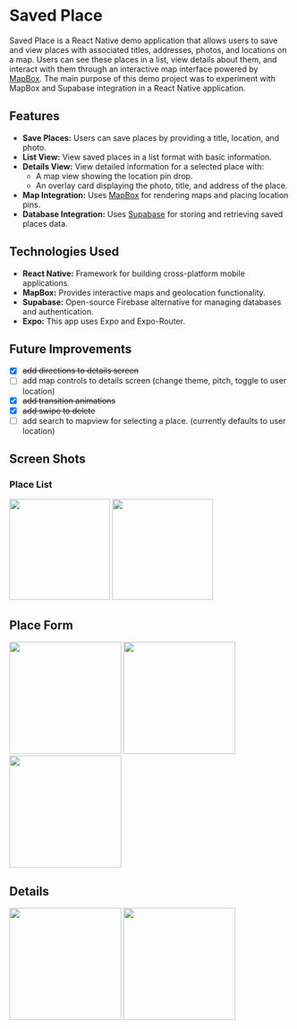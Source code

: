 # Saved Place

Saved Place is a React Native demo application that allows users to save and view places with associated titles, addresses, photos, and locations on a map. 
Users can see these places in a list, view details about them, and interact with them through an interactive map interface powered by [MapBox](https://www.mapbox.com/).
The main purpose of this demo project was to experiment with MapBox and Supabase integration in a React Native application. 

## Features

- **Save Places:** Users can save places by providing a title, location, and photo.
- **List View:** View saved places in a list format with basic information.
- **Details View:** View detailed information for a selected place with:
  - A map view showing the location pin drop.
  - An overlay card displaying the photo, title, and address of the place.
- **Map Integration:** Uses [MapBox](https://www.mapbox.com/) for rendering maps and placing location pins.
- **Database Integration:** Uses [Supabase](https://supabase.io/) for storing and retrieving saved places data.

## Technologies Used

- **React Native:** Framework for building cross-platform mobile applications.
- **MapBox:** Provides interactive maps and geolocation functionality.
- **Supabase:** Open-source Firebase alternative for managing databases and authentication.
- **Expo:** This app uses Expo and Expo-Router.

## Future Improvements
- [x] ~~add directions to details screen~~
- [ ] add map controls to details screen (change theme, pitch, toggle to user location)
- [x] ~~add transition animations~~
- [x] ~~add swipe to delete~~
- [ ] add search to mapview for selecting a place. (currently defaults to user location)

## Screen Shots

### Place List
<img width="180" src="https://github.com/user-attachments/assets/a8271973-8d09-4e0c-a847-0ff268fe406f">
<img width="180" src="https://github.com/user-attachments/assets/ddce1844-0dfd-4b2c-bcf2-3c33d7014cc2">

## Place Form
<img width="200" src="https://github.com/user-attachments/assets/1c671c23-872d-41ff-990f-c290dda93aa9">
<img width="200" src="https://github.com/user-attachments/assets/19c7718a-e43f-43e8-9fd5-d36bfaa41434">
<img width="200" src="https://github.com/user-attachments/assets/5188f951-0195-4d30-a148-8eb7513459fb">

## Details
<img width="200" src="https://github.com/user-attachments/assets/b7806e99-0c02-4ad3-b25a-07e74d66e020">
<img width="200" src="https://github.com/user-attachments/assets/c5a3186f-8083-46a2-9dff-e125d8e291cb">


